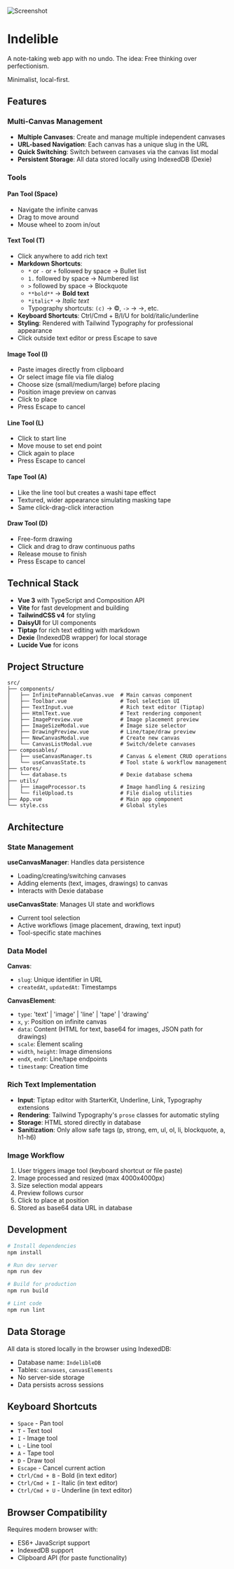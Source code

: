 ![Screenshot](indelible.webp)

# Indelible

A note-taking web app with no undo. The idea: Free thinking over perfectionism.

Minimalist, local-first.

## Features

### Multi-Canvas Management
- **Multiple Canvases**: Create and manage multiple independent canvases
- **URL-based Navigation**: Each canvas has a unique slug in the URL
- **Quick Switching**: Switch between canvases via the canvas list modal
- **Persistent Storage**: All data stored locally using IndexedDB (Dexie)

### Tools

#### Pan Tool (Space)
- Navigate the infinite canvas
- Drag to move around
- Mouse wheel to zoom in/out

#### Text Tool (T)
- Click anywhere to add rich text
- **Markdown Shortcuts**:
  - `*` or `-` or `+` followed by space → Bullet list
  - `1.` followed by space → Numbered list
  - `>` followed by space → Blockquote
  - `**bold**` → **Bold text**
  - `*italic*` → *Italic text*
  - Typography shortcuts: `(c)` → ©, `->` → →, etc.
- **Keyboard Shortcuts**: Ctrl/Cmd + B/I/U for bold/italic/underline
- **Styling**: Rendered with Tailwind Typography for professional appearance
- Click outside text editor or press Escape to save

#### Image Tool (I)
- Paste images directly from clipboard
- Or select image file via file dialog
- Choose size (small/medium/large) before placing
- Position image preview on canvas
- Click to place
- Press Escape to cancel

#### Line Tool (L)
- Click to start line
- Move mouse to set end point
- Click again to place
- Press Escape to cancel

#### Tape Tool (A)
- Like the line tool but creates a washi tape effect
- Textured, wider appearance simulating masking tape
- Same click-drag-click interaction

#### Draw Tool (D)
- Free-form drawing
- Click and drag to draw continuous paths
- Release mouse to finish
- Press Escape to cancel

## Technical Stack

- **Vue 3** with TypeScript and Composition API
- **Vite** for fast development and building
- **TailwindCSS v4** for styling
- **DaisyUI** for UI components
- **Tiptap** for rich text editing with markdown
- **Dexie** (IndexedDB wrapper) for local storage
- **Lucide Vue** for icons

## Project Structure

```
src/
├── components/
│   ├── InfinitePannableCanvas.vue  # Main canvas component
│   ├── Toolbar.vue                 # Tool selection UI
│   ├── TextInput.vue               # Rich text editor (Tiptap)
│   ├── HtmlText.vue                # Text rendering component
│   ├── ImagePreview.vue            # Image placement preview
│   ├── ImageSizeModal.vue          # Image size selector
│   ├── DrawingPreview.vue          # Line/tape/draw preview
│   ├── NewCanvasModal.vue          # Create new canvas
│   └── CanvasListModal.vue         # Switch/delete canvases
├── composables/
│   ├── useCanvasManager.ts         # Canvas & element CRUD operations
│   └── useCanvasState.ts           # Tool state & workflow management
├── stores/
│   └── database.ts                 # Dexie database schema
├── utils/
│   ├── imageProcessor.ts           # Image handling & resizing
│   └── fileUpload.ts               # File dialog utilities
├── App.vue                         # Main app component
└── style.css                       # Global styles
```

## Architecture

### State Management

**useCanvasManager**: Handles data persistence
- Loading/creating/switching canvases
- Adding elements (text, images, drawings) to canvas
- Interacts with Dexie database

**useCanvasState**: Manages UI state and workflows
- Current tool selection
- Active workflows (image placement, drawing, text input)
- Tool-specific state machines

### Data Model

**Canvas**:
- `slug`: Unique identifier in URL
- `createdAt`, `updatedAt`: Timestamps

**CanvasElement**:
- `type`: 'text' | 'image' | 'line' | 'tape' | 'drawing'
- `x`, `y`: Position on infinite canvas
- `data`: Content (HTML for text, base64 for images, JSON path for drawings)
- `scale`: Element scaling
- `width`, `height`: Image dimensions
- `endX`, `endY`: Line/tape endpoints
- `timestamp`: Creation time

### Rich Text Implementation

- **Input**: Tiptap editor with StarterKit, Underline, Link, Typography extensions
- **Rendering**: Tailwind Typography's `prose` classes for automatic styling
- **Storage**: HTML stored directly in database
- **Sanitization**: Only allow safe tags (p, strong, em, ul, ol, li, blockquote, a, h1-h6)

### Image Workflow

1. User triggers image tool (keyboard shortcut or file paste)
2. Image processed and resized (max 4000x4000px)
3. Size selection modal appears
4. Preview follows cursor
5. Click to place at position
6. Stored as base64 data URL in database

## Development

```bash
# Install dependencies
npm install

# Run dev server
npm run dev

# Build for production
npm run build

# Lint code
npm run lint
```

## Data Storage

All data is stored locally in the browser using IndexedDB:
- Database name: `IndelibleDB`
- Tables: `canvases`, `canvasElements`
- No server-side storage
- Data persists across sessions

## Keyboard Shortcuts

- `Space` - Pan tool
- `T` - Text tool
- `I` - Image tool
- `L` - Line tool
- `A` - Tape tool
- `D` - Draw tool
- `Escape` - Cancel current action
- `Ctrl/Cmd + B` - Bold (in text editor)
- `Ctrl/Cmd + I` - Italic (in text editor)
- `Ctrl/Cmd + U` - Underline (in text editor)

## Browser Compatibility

Requires modern browser with:
- ES6+ JavaScript support
- IndexedDB support
- Clipboard API (for paste functionality)
